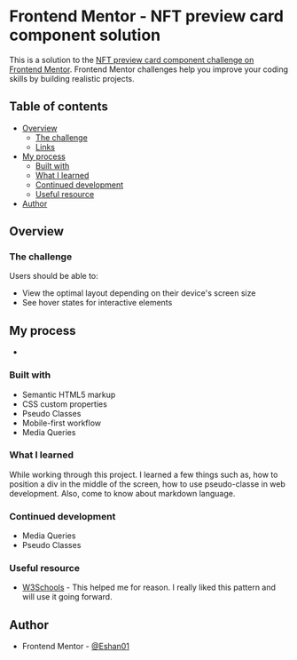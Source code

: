 # Frontend Mentor - NFT preview card component solution

This is a solution to the [NFT preview card component challenge on Frontend Mentor](https://www.frontendmentor.io/challenges/nft-preview-card-component-SbdUL_w0U). Frontend Mentor challenges help you improve your coding skills by building realistic projects. 

## Table of contents

- [Overview](#overview)
  - [The challenge](#the-challenge)
  - [Links](#links)
- [My process](#my-process)
  - [Built with](#built-with)
  - [What I learned](#what-i-learned)
  - [Continued development](#continued-development)
  - [Useful resource](#useful-resourcee)
- [Author](#author)


## Overview

### The challenge

Users should be able to:

- View the optimal layout depending on their device's screen size
- See hover states for interactive elements

## My process

- 

### Built with

- Semantic HTML5 markup
- CSS custom properties
- Pseudo Classes
- Mobile-first workflow
- Media Queries


### What I learned

While working through this project. I learned a few things such as, how to position a div in the middle of the screen, how to use pseudo-classe in web development. Also, come to know about markdown language.


### Continued development

- Media Queries
- Pseudo Classes

### Useful resource

- [W3Schools](https://www.w3schools.com/css) - This helped me for  reason. I really liked this pattern and will use it going forward.


## Author

- Frontend Mentor - [@Eshan01](https://www.frontendmentor.io/profile/Eshan01)

